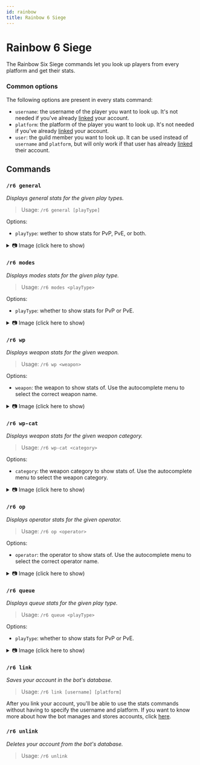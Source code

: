 ```yaml
---
id: rainbow
title: Rainbow 6 Siege
---
```


# Rainbow 6 Siege

The Rainbow Six Siege commands let you look up players from every platform and get their stats.

### Common options

The following options are present in every stats command:

- `username`: the username of the player you want to look up. It's not needed if you've already [linked](#r6-link) your account.
- `platform`: the platform of the player you want to look up. It's not needed if you've already [linked](#r6-link) your account.
- `user`: the guild member you want to look up. It can be used instead of `username` and `platform`, but will only work if that user has already [linked](#r6-link) their account.

## Commands

### `/r6 general`

_Displays general stats for the given play types._

> Usage: `/r6 general [playType]`

Options:
- `playType`: wether to show stats for PvP, PvE, or both.

<details>
<summary>📷 Image (click here to show)</summary>

![/r6 general examples](/img/commands/rainbow/r6-general.jpg)

</details>

### `/r6 modes`

_Displays modes stats for the given play type._

> Usage: `/r6 modes <playType>`

Options:
- `playType`: whether to show stats for PvP or PvE.

<details>
<summary>📷 Image (click here to show)</summary>

![/r6 modes examples](/img/commands/rainbow/r6-modes.jpg)

</details>

### `/r6 wp`

_Displays weapon stats for the given weapon._

> Usage: `/r6 wp <weapon>`

Options:
- `weapon`: the weapon to show stats of. Use the autocomplete menu to select the correct weapon name.

<details>
<summary>📷 Image (click here to show)</summary>

![/r6 wp eaxmple](/img/commands/rainbow/r6-wp.jpg)

</details>

### `/r6 wp-cat`

_Displays weapon stats for the given weapon category._

> Usage: `/r6 wp-cat <category>`

Options:
- `category`: the weapon category to show stats of. Use the autocomplete menu to select the weapon category.

<details>
<summary>📷 Image (click here to show)</summary>

![/r6 wp example](/img/commands/rainbow/r6-wp-cat.jpg)

</details>

### `/r6 op`

_Displays operator stats for the given operator._

> Usage: `/r6 op <operator>`

Options:
- `operator`: the operator to show stats of. Use the autocomplete menu to select the correct operator name.

<details>
<summary>📷 Image (click here to show)</summary>

![/r6 op example](/img/commands/rainbow/r6-op.jpg)

</details>

### `/r6 queue`

_Displays queue stats for the given play type._

> Usage: `/r6 queue <playType>`

Options:
- `playType`: whether to show stats for PvP or PvE.

<details>
<summary>📷 Image (click here to show)</summary>

![/r6 queue pvp example](/img/commands/rainbow/r6-queue-pvp.jpg)
![/r6 queue pve example](/img/commands/rainbow/r6-queue-pve.jpg)

</details>

### `/r6 link`

_Saves your account in the bot's database._

> Usage: `/r6 link [username] [platform]`

After you link your account, you'll be able to use the stats commands without having to specify the username and platform.
If you want to know more about how the bot manages and stores accounts, click [here](../stored_data).

### `/r6 unlink`

_Deletes your account from the bot's database._

> Usage: `/r6 unlink`

